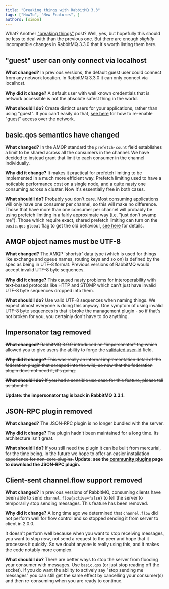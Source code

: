 ```yaml
---
title: "Breaking things with RabbitMQ 3.3"
tags: ["HowTo", "New Features", ]
authors: [simon]
---
```


What? Another ["breaking things"](/posts/2012/11/breaking-things-with-rabbitmq-3-0) post? Well, yes, but hopefully this should be less to deal with than the previous one. But there are enough *slightly* incompatible changes in RabbitMQ 3.3.0 that it's worth listing them here.

<!-- truncate -->

## "guest" user can only connect via localhost

**What changed?** In previous versions, the default guest user could connect from any network location. In RabbitMQ 3.3.0 it can only connect via localhost.

**Why did it change?** A default user with well known credentials that is network accessible is not the absolute safest thing in the world.

**What should I do?** Create distinct users for your applications, rather than using "guest". If you can't easily do that, [see here](https://www.rabbitmq.com/access-control.html) for how to re-enable "guest" access over the network.

## basic.qos semantics have changed

**What changed?** In the AMQP standard the `prefetch-count` field establishes a limit to be shared across all the consumers in the channel. We have decided to instead grant that limit to each consumer in the channel individually.

**Why did it change?** It makes it practical for prefetch limiting to be implemented in a much more efficient way. Prefetch limiting used to have a noticable performance cost on a single node, and a quite nasty one consuming across a cluster. Now it's essentially free in both cases.

**What should I do?** Probably you don't care. Most consuming applications will only have one consumer per channel, so this will make no difference. Those that have more than one consumer per channel will probably be using prefetch limiting in a fairly approximate way (i.e. "just don't swamp me"). Those which require exact, shared prefetch limiting can turn on the `basic.qos` `global` flag to get the old behaviour, [see here](https://www.rabbitmq.com/consumer-prefetch.html) for details.

## AMQP object names must be UTF-8

**What changed?** The AMQP 'shortstr' data type (which is used for things like exchange and queue names, routing keys and so on) is defined by the spec as being in UTF-8 format. Previous versions of RabbitMQ would accept invalid UTF-8 byte sequences.

**Why did it change?** This caused nasty problems for interoperability with text-based protocols like HTTP and STOMP which can't just have invalid UTF-8 byte sequences dropped into them.

**What should I do?** Use valid UTF-8 sequences when naming things. We expect almost everyone is doing this anyway. One symptom of using invalid UTF-8 byte sequences is that it broke the management plugin - so if that's not broken for you, you certainly don't have to do anything.

## Impersonator tag removed

~~**What changed?** RabbitMQ 3.0.0 introduced an "impersonator" tag which allowed you to give users the ability to forge the [validated user-id](https://www.rabbitmq.com/validated-user-id.html) field.~~

~~**Why did it change?** This was really an internal implementation detail of the federation plugin that escaped into the wild, so now that the federation plugin does not need it, it's going.~~

~~**What should I do?** If you had a sensible use case for this feature, please tell us about it.~~

**Update: the impersonator tag is back in RabbitMQ 3.3.1.**

## JSON-RPC plugin removed

**What changed?** The JSON-RPC plugin is no longer bundled with the server.

**Why did it change?** The plugin hadn't been maintained for a long time. Its architecture isn't great.

**What should I do?** If you still need the plugin it can be built from mercurial, for the time being. <del>In the future we hope to offer an easier installation experience for non-core plugins.</del> **Update: see the [community plugins](https://www.rabbitmq.com/community-plugins.html) page to download the JSON-RPC plugin.**

## Client-sent channel.flow support removed

**What changed?** In previous versions of RabbitMQ, consuming clients have been able to send `channel.flow{active=false}` to tell the server to temporarily stop sending messages. This feature has been removed.

**Why did it change?** A long time ago we determined that `channel.flow` did not perform well for flow control and so stopped sending it from server to client in 2.0.0.

It doesn't perform well because when you want to stop receiving messages, you want to stop *now*, not send a request to the peer and hope that it processes it quickly. So we doubt anyone is really using this, and it makes the code notably more complex.

**What should I do?** There are better ways to stop the server from flooding your consumer with messages. Use `basic.qos` (or just stop reading off the socket). If you do want the ability to actively say "stop sending me messages" you can still get the same effect by cancelling your consumer(s) and then re-consuming when you are ready to continue.
